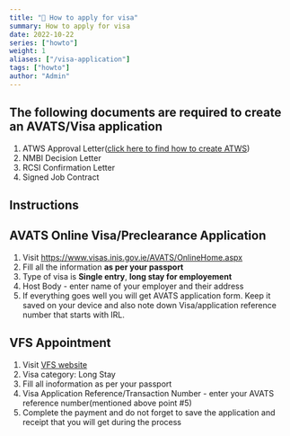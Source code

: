 ```yaml
---
title: "🚀 How to apply for visa"
summary: How to apply for visa
date: 2022-10-22
series: ["howto"]
weight: 1
aliases: ["/visa-application"]
tags: ["howto"]
author: "Admin"
---
```


## The following documents are required to create an AVATS/Visa application

1. ATWS Approval Letter([click here to find how to create ATWS](https://nmbi.netlify.app/posts/nmbi/how-to-apply-atws/))
2. NMBI Decision Letter
3. RCSI Confirmation Letter
4. Signed Job Contract

## Instructions

## AVATS Online Visa/Preclearance Application 
 1. Visit https://www.visas.inis.gov.ie/AVATS/OnlineHome.aspx
 2. Fill all the information **as per your passport**
 3. Type of visa is **Single entry**, **long stay for employement**
 4. Host Body - enter name of your employer and their address
 5. If everything goes well you will get AVATS application form. Keep it saved on your device and also note down Visa/application reference number that starts with IRL.

 ## VFS Appointment 

 1. Visit [VFS website](https://www.vfsvisaonline.com/IrelandShoppingCart/pages/Authorization.aspx)
 2. Visa category: Long Stay
 3. Fill all inoformation as per your passport
 4. Visa Application Reference/Transaction Number  - enter your AVATS reference number(mentioned above point #5)
 5. Complete the payment and do not forget to save the application and receipt that you will get during the process

